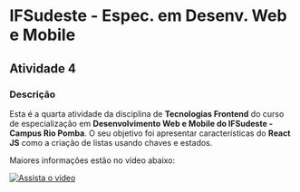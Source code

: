 # IFSudeste - Espec. em Desenv. Web e Mobile
## Atividade 4

### Descrição

Esta é a quarta atividade da disciplina de **Tecnologias Frontend** do curso de especialização em **Desenvolvimento Web e Mobile do IFSudeste - Campus Rio Pomba**. O seu objetivo foi apresentar características do **React JS** como a criação de listas usando chaves e estados.

Maiores informações estão no vídeo abaixo:

[![Assista o vídeo](http://img.youtube.com/vi/pU1AeEJn2Zc/0.jpg)](http://www.youtube.com/watch?v=pU1AeEJn2Zc "IFSudeste - Espec. Des. Web e Mobile - Tecnologias Frontend - Atv 3")